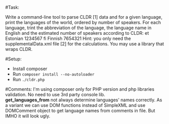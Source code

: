 #Task:

Write a command-line tool to parse CLDR [1] data and for a given language, print the languages of the world, ordered by number of speakers. For each language, trint the abbreviation of the language, the language name in English and the estimated number of speakers according to CLDR:
et Estonian 1234567
fi Finnish 7654321
Hint: you only need the supplementalData.xml file [2] for the calculations. You may use a library that wraps CLDR.

#Setup:
 + Install composer
 + Run  ``composer install --no-autoloader``
 + Run ``./cldr.php``
 
 #Comments:
 I'm using composer only for PHP version and php libraries validation. No need to use 3rd party console lib.  
 **get_languages_from**  not always determine languages' names correctly. As a variant  we can use DOM functions instead of SimpleXML and use DOMComment object to get language names from comments in file. 
  But IMHO it will look ugly.  